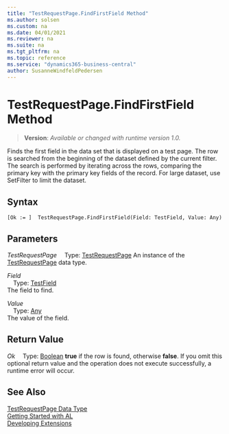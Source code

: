 ```yaml
---
title: "TestRequestPage.FindFirstField Method"
ms.author: solsen
ms.custom: na
ms.date: 04/01/2021
ms.reviewer: na
ms.suite: na
ms.tgt_pltfrm: na
ms.topic: reference
ms.service: "dynamics365-business-central"
author: SusanneWindfeldPedersen
---
```

[//]: # (START>DO_NOT_EDIT)
[//]: # (IMPORTANT:Do not edit any of the content between here and the END>DO_NOT_EDIT.)
[//]: # (Any modifications should be made in the .xml files in the ModernDev repo.)
# TestRequestPage.FindFirstField Method
> **Version**: _Available or changed with runtime version 1.0._

Finds the first field in the data set that is displayed on a test page. The row is searched from the beginning of the dataset defined by the current filter. The search is performed by iterating across the rows, comparing the primary key with the primary key fields of the record. For large dataset, use SetFilter to limit the dataset.


## Syntax
```
[Ok := ]  TestRequestPage.FindFirstField(Field: TestField, Value: Any)
```
## Parameters
*TestRequestPage*
&emsp;Type: [TestRequestPage](testrequestpage-data-type.md)
An instance of the [TestRequestPage](testrequestpage-data-type.md) data type.

*Field*  
&emsp;Type: [TestField](../testfield/testfield-data-type.md)  
The field to find.
        
*Value*  
&emsp;Type: [Any](../any/any-data-type.md)  
The value of the field.  


## Return Value
*Ok*
&emsp;Type: [Boolean](../boolean/boolean-data-type.md)
**true** if the row is found, otherwise **false**. If you omit this optional return value and the operation does not execute successfully, a runtime error will occur.  


[//]: # (IMPORTANT: END>DO_NOT_EDIT)
## See Also
[TestRequestPage Data Type](testrequestpage-data-type.md)  
[Getting Started with AL](../../devenv-get-started.md)  
[Developing Extensions](../../devenv-dev-overview.md)